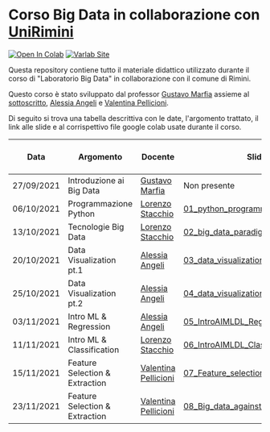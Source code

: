 # Corso Big Data in collaborazione con [UniRimini](https://www.unirimini.it/)
<p float="left">

[![Open In Colab](https://colab.research.google.com/assets/colab-badge.svg)](https://colab.research.google.com/github/googlecolab/colabtools/blob/master/notebooks/colab-github-demo.ipynb)
[![Varlab Site](https://img.shields.io/badge/-sito%20varlab-blue?style=flat&logo=Google%20Chrome)](https://site.unibo.it/varlab/en) 

</p>
Questa repository contiene tutto il materiale didattico utilizzato durante il corso di "Laboratorio Big Data" in collaborazione con il comune di Rimini.

Questo corso è stato sviluppato dal professor [Gustavo Marfia](https://www.unibo.it/sitoweb/gustavo.marfia) assieme al [sottoscritto](https://www.unibo.it/sitoweb/lorenzo.stacchio2/), [Alessia Angeli](https://www.unibo.it/sitoweb/alessia.angeli2) e [Valentina Pellicioni](https://www.unibo.it/sitoweb/valentina.pellicion2).

Di seguito si trova una tabella descrittiva con le date, l'argomento trattato, il link alle slide e al corrispettivo file google colab usate durante il corso.


| Data  | Argomento | Docente | Slide | Google Colab lezione |
| ------------- | ------------- | ------------- | ------------- | ------------- | 
| 27/09/2021  | Introduzione ai Big Data | [Gustavo Marfia](https://www.unibo.it/sitoweb/gustavo.marfia) |  Non presente | Non presente |
| 06/10/2021  | Programmazione Python | [Lorenzo Stacchio](https://www.unibo.it/sitoweb/lorenzo.stacchio2) |  [01_python_programming.pdf](Python_programming/01_python_programming.pdf) |[![Open In Colab](https://colab.research.google.com/assets/colab-badge.svg)](https://colab.research.google.com/drive/1K_i8PpMjk3zpTLIJUlCFaEAhRrmiCW37?usp=sharing) |
| 13/10/2021  | Tecnologie Big Data | [Lorenzo Stacchio](https://www.unibo.it/sitoweb/lorenzo.stacchio2) |  [02_big_data_paradigms.pdf](Big_Data/02_big_data_paradigms.pdf) |[![Open In Colab](https://colab.research.google.com/assets/colab-badge.svg)](https://colab.research.google.com/drive/1uYB2VrHVHGBObj3pAWIUA4tJcgX_gTJj?usp=sharing) |
| 20/10/2021  | Data Visualization pt.1 | [Alessia Angeli](https://www.unibo.it/sitoweb/alessia.angeli2) |  [03_data_visualization_p1.pdf](Visualizzazione_1/03_data_visualization_p1.pdf) |[![Open In Colab](https://colab.research.google.com/assets/colab-badge.svg)](Visualizzazione_1/visualization_01_GC_links.pdf) |
| 25/10/2021  | Data Visualization pt.2 | [Alessia Angeli](https://www.unibo.it/sitoweb/alessia.angeli2) |  [04_data_visualization_p2.pdf](Visualizzazione_2/04_data_visualization_p2.pdf) |[![Open In Colab](https://colab.research.google.com/assets/colab-badge.svg)](Visualizzazione_2/visualization_02_GC_links.pdf) |
| 03/11/2021  | Intro ML & Regression | [Alessia Angeli](https://www.unibo.it/sitoweb/alessia.angeli2) |  [05_IntroAIMLDL_Regression.pdf](Regressione/05_IntroAIMLDL_Regression.pdf) |[![Open In Colab](https://colab.research.google.com/assets/colab-badge.svg)](Regressione/05-regression_GC_links.pdf) |
| 11/11/2021  | Intro ML & Classification | [Lorenzo Stacchio](https://www.unibo.it/sitoweb/lorenzo.stacchio2) | [06_IntroAIMLDL_Classificazione.pdf](Classificazione/06_IntroAIMLDL_Classificazione.pdf) | [![Open In Colab](https://colab.research.google.com/assets/colab-badge.svg)](Classificazione/06-classification_GC_links.pdf) |
| 15/11/2021  | Feature Selection & Extraction | [Valentina Pellicioni](https://www.unibo.it/sitoweb/valentina.pellicion2) | [07_Feature_selection_&_extraction.pdf](Feature_Selection_and_Extraction/07_Feature_selection_&_extraction.pdf) | [![Open In Colab](https://colab.research.google.com/assets/colab-badge.svg)](Feature_Selection_and_Extraction/07_Feature_selection_&_extraction_GC_links.pdf) |
| 23/11/2021  | Feature Selection & Extraction | [Valentina Pellicioni](https://www.unibo.it/sitoweb/valentina.pellicion2) | [08_Big_data_against_cancer.pdf](Big_data_against_cancer/08_Big_data_against_cancer.pdf) | [![Open In Colab](https://colab.research.google.com/assets/colab-badge.svg)](Big_data_against_cancer/08_Big_data_against_cancer_GC_links.pdf) |

